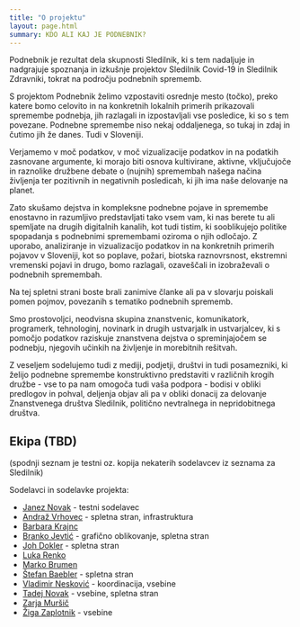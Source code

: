 ```yaml
---
title: "O projektu"
layout: page.html
summary: KDO ALI KAJ JE PODNEBNIK? 
---
```

Podnebnik je rezultat dela skupnosti Sledilnik, ki s tem nadaljuje in nadgrajuje spoznanja in izkušnje projektov Sledilnik Covid-19 in Sledilnik Zdravniki, tokrat na področju podnebnih sprememb. 

S projektom Podnebnik želimo vzpostaviti osrednje mesto (točko), preko katere bomo celovito in na konkretnih lokalnih primerih prikazovali spremembe podnebja, jih razlagali in izpostavljali vse posledice, ki so s tem povezane. Podnebne spremembe niso nekaj oddaljenega, so tukaj in zdaj in čutimo jih že danes. Tudi v Sloveniji.

Verjamemo v moč podatkov, v moč vizualizacije podatkov in na podatkih zasnovane argumente, ki morajo biti osnova kultivirane, aktivne, vključujoče in raznolike družbene debate o (nujnih) spremembah našega načina življenja ter pozitivnih in negativnih posledicah, ki jih ima naše delovanje na planet.
 
Zato skušamo dejstva in kompleksne podnebne pojave in spremembe enostavno in razumljivo predstavljati tako vsem vam, ki nas berete tu ali spemljate na drugih digitalnih kanalih, kot tudi tistim, ki sooblikujejo politike spopadanja s podnebnimi spremembami oziroma o njih odločajo. Z uporabo, analiziranje in vizualizacijo podatkov in na konkretnih primerih pojavov v Sloveniji, kot so poplave, požari, biotska raznovrsnost, ekstremni vremenski pojavi in drugo, bomo razlagali, ozaveščali in izobraževali o podnebnih spremembah. 

Na tej spletni strani boste brali zanimive članke ali pa v slovarju poiskali pomen pojmov, povezanih s tematiko podnebnih sprememb.

Smo prostovoljci, neodvisna skupina znanstvenic, komunikatork, programerk, tehnologinj, novinark in drugih ustvarjalk in ustvarjalcev, ki s pomočjo podatkov raziskuje znanstvena dejstva o spreminjajočem se podnebju, njegovih učinkih na življenje in morebitnih rešitvah. 


Z veseljem sodelujemo tudi z mediji, podjetji, društvi in tudi posamezniki, ki želijo podnebne spremembe konstruktivno predstaviti v različnih krogih družbe - vse to pa nam omogoča tudi vaša podpora - bodisi v obliki predlogov in pohval, deljenja objav ali pa v obliki donacij za delovanje Znanstvenega društva Sledilnik, politično nevtralnega in nepridobitnega društva.

## Ekipa (TBD)

(spodnji seznam je testni oz. kopija nekaterih sodelavcev iz seznama za Sledilnik)

Sodelavci in sodelavke projekta:

- [Janez Novak](https://covid-19.sledilnik.org) - testni sodelavec
- [Andraž Vrhovec](https://github.com/overlordtm) - spletna stran, infrastruktura
- [Barbara Krajnc](https://twitter.com/bakrajnc)
- [Branko Jevtić](https://www.bananica.com/) - grafično oblikovanje, spletna stran
- [Joh Dokler](https://github.com/joahim) - spletna stran
- [Luka Renko](https://twitter.com/lukarenko)
- [Marko Brumen](https://twitter.com/multikultivator)
- [Štefan Baebler](https://www.linkedin.com/in/stefanbaebler/) - spletna stran
- [Vladimir Nesković](https://bsky.app/profile/kesma.bsky.social) - koordinacija, vsebine
- [Tadej Novak](https://tano.si) - vsebine, spletna stran
- [Zarja Muršič](https://twitter.com/piskotk)
- [Žiga Zaplotnik](https://twitter.com/ZaplotnikZiga) - vsebine
